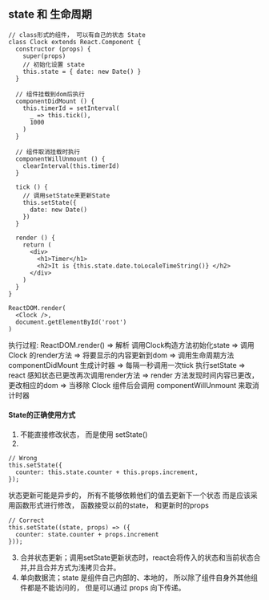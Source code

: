 ## state 和 生命周期

```
// class形式的组件， 可以有自己的状态 State
class Clock extends React.Component {
  constructor (props) {
    super(props)
    // 初始化设置 state
    this.state = { date: new Date() }
  }

  // 组件挂载到dom后执行
  componentDidMount () {
    this.timerId = setInterval(
      _ => this.tick(),
      1000
    )
  }

  // 组件取消挂载时执行
  componentWillUnmount () {
    clearInterval(this.timerId)
  }

  tick () {
    // 调用setState来更新State
    this.setState({
      date: new Date()
    })
  }

  render () {
    return (
      <div>
        <h1>Timer</h1>
        <h2>It is {this.state.date.toLocaleTimeString()} </h2>
      </div>
    )
  }
}

ReactDOM.render(
  <Clock />,
  document.getElementById('root')
)

```

执行过程:
ReactDOM.render() => 解析<Clock /> 调用Clock构造方法初始化state => 调用 Clock 的render方法 => 将要显示的内容更新到dom
=> 调用生命周期方法componentDidMount 生成计时器 => 每隔一秒调用一次tick 执行setState  => react 感知状态已更改再次调用render方法
=> render 方法发现时间内容已更改， 更改相应的dom => 当移除 Clock 组件后会调用 componentWillUnmount 来取消计时器


#### State的正确使用方式

1. 不能直接修改状态， 而是使用 setState()
2. 
  ```
  // Wrong
  this.setState({
    counter: this.state.counter + this.props.increment,
  });
  ```
  状态更新可能是异步的， 所有不能够依赖他们的值去更新下一个状态
  而是应该采用函数形式进行修改， 函数接受以前的state， 和更新时的props
  ```
  // Correct
  this.setState((state, props) => ({
    counter: state.counter + props.increment
  }));
  ```
3. 合并状态更新；调用setState更新状态时，react会将传入的状态和当前状态合并,并且合并方式为浅拷贝合并。
4. 单向数据流；state 是组件自己内部的、本地的， 所以除了组件自身外其他组件都是不能访问的， 但是可以通过 props 向下传递。
